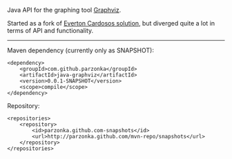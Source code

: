 Java API for the graphing tool [Graphviz][1].

Started as a fork of [Everton Cardosos solution][2], but diverged quite a lot in terms of API and functionality.

----------

Maven dependency (currently only as SNAPSHOT):

	<dependency>
		<groupId>com.github.parzonka</groupId>
		<artifactId>java-graphviz</artifactId>
		<version>0.0.1-SNAPSHOT</version>
		<scope>compile</scope>
	</dependency>

Repository:

	<repositories>
		<repository>
			<id>parzonka.github.com-snapshots</id>
			<url>http://parzonka.github.com/mvn-repo/snapshots</url>
		</repository>
	</repositories>


  [1]: http://www.graphviz.org/
  [2]: https://github.com/verto/java-graphviz
